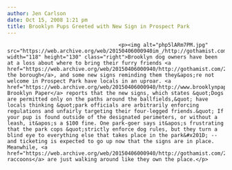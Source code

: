 ```yaml
---
author: Jen Carlson
date: Oct 15, 2008 1:21 pm
title: Brooklyn Pups Greeted with New Sign in Prospect Park
---
```


	
										<p><img alt="php5lARm7PM.jpg" src="https://web.archive.org/web/20150406000940im_/http://gothamist.com/attachments/arts_jen/php5lARm7PM.jpg" width="118" height="130" class="right">Brooklyn dog owners have been at a loss about where to bring their furry friends <a href="https://web.archive.org/web/20150406000940/http://gothamist.com/2008/07/30/brooklyn_pups_have_nowhere_to_go.php">in the borough</a>, and some new signs reminding them they&apos;re not welcome in Prospect Park have locals in an uproar. <a href="https://web.archive.org/web/20150406000940/http://www.brooklynpaper.com/stories/31/41/31_41_el_dogs.html">The Brooklyn Paper</a> reports that the new signs, which states &quot;Dogs are permitted only on the paths around the ballfields,&quot; have locals thinking &quot;park officials are arbitrarily enforcing regulations and unfairly targeting their four-legged friends.&quot; If your pup is found outside of the designated perimeters, or without a leash, it&apos;s a $100 fine. One park-goer says it&apos;s frustrating that the park cops &quot;strictly enforce dog rules, but they turn a blind eye to everything else that takes place in the park&#x201D; -- and ticketing is expected to go up now that the signs are in place. Meanwhile, <a href="https://web.archive.org/web/20150406000940/http://gothamist.com/2007/09/06/raccoon.php">those raccoons</a> are just walking around like they own the place.</p>					
										
									
				